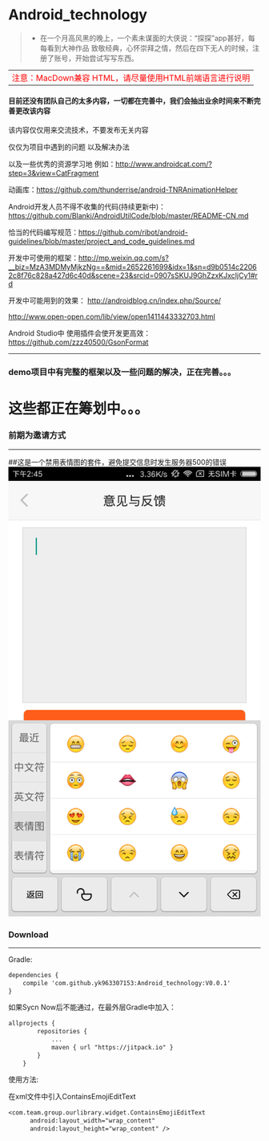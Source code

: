 # Android_technology

> -  在一个月高风黑的晚上，一个素未谋面的大侠说：“探探”app甚好，每每看到大神作品 致敬经典，心怀崇拜之情，然后在四下无人的时候，注册了账号，开始尝试写写东西。

<table>
    <tr>
        <td><font size="3" color="red">注意：MacDown兼容 HTML，请尽量使用HTML前端语言进行说明</td>
    </tr>
</table>

#### 目前还没有团队自己的太多内容，一切都在完善中，我们会抽出业余时间来不断完善更改该内容

该内容仅仅用来交流技术，不要发布无关内容

仅仅为项目中遇到的问题 以及解决办法

以及一些优秀的资源学习地 例如：http://www.androidcat.com/?step=3&view=CatFragment

动画库：https://github.com/thunderrise/android-TNRAnimationHelper

Android开发人员不得不收集的代码(持续更新中)：https://github.com/Blankj/AndroidUtilCode/blob/master/README-CN.md

恰当的代码编写规范：https://github.com/ribot/android-guidelines/blob/master/project_and_code_guidelines.md

开发中可使用的框架：http://mp.weixin.qq.com/s?__biz=MzA3MDMyMjkzNg==&mid=2652261699&idx=1&sn=d9b0514c22062c8f76c828a427d6c40d&scene=23&srcid=0907sSKUJ9GhZzxKJxcIjCy1#rd

开发中可能用到的效果：
http://androidblog.cn/index.php/Source/

http://www.open-open.com/lib/view/open1411443332703.html




Android Studio中 使用插件会使开发更高效：https://github.com/zzz40500/GsonFormat

----

### demo项目中有完整的框架以及一些问题的解决，正在完善。。。

# 这些都正在筹划中。。。

### 前期为邀请方式
----

##这是一个禁用表情图的套件，避免提交信息时发生服务器500的错误
![example](example.jpg)

### Download

-------

Gradle:


```
dependencies {
	compile 'com.github.yk963307153:Android_technology:V0.0.1'
}
```
如果Sycn Now后不能通过，在最外层Gradle中加入：

```
allprojects {
		repositories {
			...
			maven { url "https://jitpack.io" }
		}
	}
```

使用方法:

 在xml文件中引入ContainsEmojiEditText

```
<com.team.group.ourlibrary.widget.ContainsEmojiEditText
      android:layout_width="wrap_content"
      android:layout_height="wrap_content" />